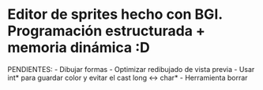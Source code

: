 Editor de sprites hecho con BGI. Programación estructurada + memoria dinámica :D
================================================================================

PENDIENTES:
	- Dibujar formas
	- Optimizar redibujado de vista previa
	- Usar int* para guardar color y evitar el cast long <-> char* 
	- Herramienta borrar